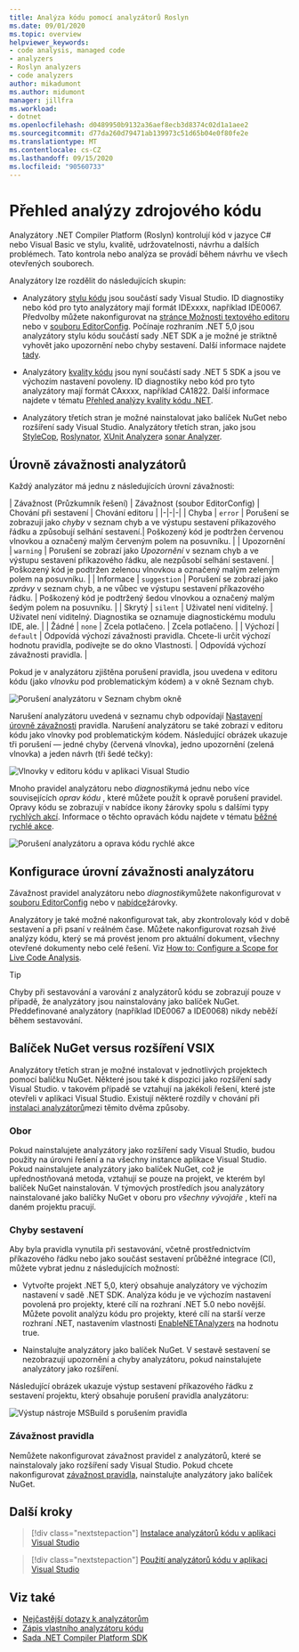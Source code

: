 ```yaml
---
title: Analýza kódu pomocí analyzátorů Roslyn
ms.date: 09/01/2020
ms.topic: overview
helpviewer_keywords:
- code analysis, managed code
- analyzers
- Roslyn analyzers
- code analyzers
author: mikadumont
ms.author: midumont
manager: jillfra
ms.workload:
- dotnet
ms.openlocfilehash: d0489950b9132a36aef8ecb3d8374c02d1a1aee2
ms.sourcegitcommit: d77da260d79471ab139973c51d65b04e0f80fe2e
ms.translationtype: MT
ms.contentlocale: cs-CZ
ms.lasthandoff: 09/15/2020
ms.locfileid: "90560733"
---
```

# <a name="overview-of-source-code-analysis"></a>Přehled analýzy zdrojového kódu

Analyzátory .NET Compiler Platform (Roslyn) kontrolují kód v jazyce C# nebo Visual Basic ve stylu, kvalitě, udržovatelnosti, návrhu a dalších problémech. Tato kontrola nebo analýza se provádí během návrhu ve všech otevřených souborech. 

Analyzátory lze rozdělit do následujících skupin:

- Analyzátory [stylu kódu](/visualstudio/ide/editorconfig-code-style-settings-reference?view=vs-2019#convention-categories) jsou součástí sady Visual Studio. ID diagnostiky nebo kód pro tyto analyzátory mají formát IDExxxx, například IDE0067. Předvolby můžete nakonfigurovat na [stránce Možnosti textového editoru](../ide/code-styles-and-code-cleanup.md) nebo v [souboru EditorConfig](../ide/editorconfig-code-style-settings-reference.md). Počínaje rozhraním .NET 5,0 jsou analyzátory stylu kódu součástí sady .NET SDK a je možné je striktně vyhovět jako upozornění nebo chyby sestavení. Další informace najdete [tady](/dotnet/fundamentals/productivity/code-analysis#code-style-analysis).

- Analyzátory [kvality kódu](code-analysis-warnings-for-managed-code-by-checkid.md) jsou nyní součástí sady .NET 5 SDK a jsou ve výchozím nastavení povoleny. ID diagnostiky nebo kód pro tyto analyzátory mají formát CAxxxx, například CA1822. Další informace najdete v tématu [Přehled analýzy kvality kódu .NET](/dotnet/fundamentals/productivity/code-analysis#code-quality-analysis).

- Analyzátory třetích stran je možné nainstalovat jako balíček NuGet nebo rozšíření sady Visual Studio. Analyzátory třetích stran, jako jsou [StyleCop](https://www.nuget.org/packages/StyleCop.Analyzers/), [Roslynator](https://www.nuget.org/packages/Roslynator.Analyzers/), [XUnit Analyzer](https://www.nuget.org/packages/xunit.analyzers/)a [sonar Analyzer](https://www.nuget.org/packages/SonarAnalyzer.CSharp/).

## <a name="severity-levels-of-analyzers"></a>Úrovně závažnosti analyzátorů

Každý analyzátor má jednu z následujících úrovní závažnosti:

| Závažnost (Průzkumník řešení) | Závažnost (soubor EditorConfig) | Chování při sestavení | Chování editoru |
|-|-|-|
| Chyba | `error` | Porušení se zobrazují jako *chyby* v seznam chyb a ve výstupu sestavení příkazového řádku a způsobují selhání sestavení.| Poškozený kód je podtržen červenou vlnovkou a označený malým červeným polem na posuvníku. |
| Upozornění | `warning` | Porušení se zobrazí jako *Upozornění* v seznam chyb a ve výstupu sestavení příkazového řádku, ale nezpůsobí selhání sestavení. | Poškozený kód je podtržen zelenou vlnovkou a označený malým zeleným polem na posuvníku. |
| Informace | `suggestion` | Porušení se zobrazí jako *zprávy* v seznam chyb, a ne vůbec ve výstupu sestavení příkazového řádku. | Poškozený kód je podtržený šedou vlnovkou a označený malým šedým polem na posuvníku. |
| Skrytý | `silent` | Uživatel není viditelný. | Uživatel není viditelný. Diagnostika se oznamuje diagnostickému modulu IDE, ale. |
| Žádné | `none` | Zcela potlačeno. | Zcela potlačeno. |
| Výchozí | `default` | Odpovídá výchozí závažnosti pravidla. Chcete-li určit výchozí hodnotu pravidla, podívejte se do okno Vlastnosti. | Odpovídá výchozí závažnosti pravidla. |

Pokud je v analyzátoru zjištěna porušení pravidla, jsou uvedena v editoru kódu (jako *vlnovku* pod problematickým kódem) a v okně Seznam chyb.

![Porušení analyzátoru v Seznam chybm okně](../code-quality/media/code-analysis-error-list.png)

Narušení analyzátoru uvedená v seznamu chyb odpovídají [Nastavení úrovně závažnosti](../code-quality/use-roslyn-analyzers.md#configure-severity-levels) pravidla. Narušení analyzátoru se také zobrazí v editoru kódu jako vlnovky pod problematickým kódem. Následující obrázek ukazuje tři porušení &mdash; jedné chyby (červená vlnovka), jedno upozornění (zelená vlnovka) a jeden návrh (tři šedé tečky):

![Vlnovky v editoru kódu v aplikaci Visual Studio](media/diagnostics-severity-colors.png)

Mnoho pravidel analyzátoru nebo *diagnostiky*má jednu nebo více souvisejících *oprav kódu* , které můžete použít k opravě porušení pravidel. Opravy kódu se zobrazují v nabídce ikony žárovky spolu s dalšími typy [rychlých akcí](../ide/quick-actions.md). Informace o těchto opravách kódu najdete v tématu [běžné rychlé akce](../ide/quick-actions.md).

![Porušení analyzátoru a oprava kódu rychlé akce](../code-quality/media/built-in-analyzer-code-fix.png)

## <a name="configure-analyzer-severity-levels"></a>Konfigurace úrovní závažnosti analyzátoru

Závažnost pravidel analyzátoru nebo *diagnostiky*můžete nakonfigurovat v [souboru EditorConfig](../code-quality/use-roslyn-analyzers.md#set-rule-severity-in-an-editorconfig-file) nebo v [nabídce](../code-quality/use-roslyn-analyzers.md#set-rule-severity-from-the-light-bulb-menu)žárovky. 

Analyzátory je také možné nakonfigurovat tak, aby zkontrolovaly kód v době sestavení a při psaní v reálném čase. Můžete nakonfigurovat rozsah živé analýzy kódu, který se má provést jenom pro aktuální dokument, všechny otevřené dokumenty nebo celé řešení. Viz [How to: Configure a Scope for Live Code Analysis](./configure-live-code-analysis-scope-managed-code.md).

> [!TIP]
> Chyby při sestavování a varování z analyzátorů kódu se zobrazují pouze v případě, že analyzátory jsou nainstalovány jako balíček NuGet. Předdefinované analyzátory (například IDE0067 a IDE0068) nikdy neběží během sestavování.

## <a name="nuget-package-versus-vsix-extension"></a>Balíček NuGet versus rozšíření VSIX

Analyzátory třetích stran je možné instalovat v jednotlivých projektech pomocí balíčku NuGet. Některé jsou také k dispozici jako rozšíření sady Visual Studio. v takovém případě se vztahují na jakékoli řešení, které jste otevřeli v aplikaci Visual Studio. Existují některé rozdíly v chování při [instalaci analyzátorů](../code-quality/install-roslyn-analyzers.md)mezi těmito dvěma způsoby.

### <a name="scope"></a>Obor

Pokud nainstalujete analyzátory jako rozšíření sady Visual Studio, budou použity na úrovni řešení a na všechny instance aplikace Visual Studio. Pokud nainstalujete analyzátory jako balíček NuGet, což je upřednostňovaná metoda, vztahují se pouze na projekt, ve kterém byl balíček NuGet nainstalován. V týmových prostředích jsou analyzátory nainstalované jako balíčky NuGet v oboru pro *všechny vývojáře* , kteří na daném projektu pracují.

### <a name="build-errors"></a>Chyby sestavení

Aby byla pravidla vynutila při sestavování, včetně prostřednictvím příkazového řádku nebo jako součást sestavení průběžné integrace (CI), můžete vybrat jednu z následujících možností:

- Vytvořte projekt .NET 5,0, který obsahuje analyzátory ve výchozím nastavení v sadě .NET SDK. Analýza kódu je ve výchozím nastavení povolená pro projekty, které cílí na rozhraní .NET 5.0 nebo novější. Můžete povolit analýzu kódu pro projekty, které cílí na starší verze rozhraní .NET, nastavením vlastnosti [EnableNETAnalyzers](https://docs.microsoft.com/dotnet/core/project-sdk/msbuild-props#enablenetanalyzers) na hodnotu true.

- Nainstalujte analyzátory jako balíček NuGet. V sestavě sestavení se nezobrazují upozornění a chyby analyzátoru, pokud nainstalujete analyzátory jako rozšíření.

Následující obrázek ukazuje výstup sestavení příkazového řádku z sestavení projektu, který obsahuje porušení pravidla analyzátoru:

![Výstup nástroje MSBuild s porušením pravidla](media/command-line-build-analyzers.png)

### <a name="rule-severity"></a>Závažnost pravidla

Nemůžete nakonfigurovat závažnost pravidel z analyzátorů, které se nainstalovaly jako rozšíření sady Visual Studio. Pokud chcete nakonfigurovat [závažnost pravidla](../code-quality/use-roslyn-analyzers.md#configure-severity-levels), nainstalujte analyzátory jako balíček NuGet.

## <a name="next-steps"></a>Další kroky

> [!div class="nextstepaction"]
> [Instalace analyzátorů kódu v aplikaci Visual Studio](../code-quality/install-roslyn-analyzers.md)

> [!div class="nextstepaction"]
> [Použití analyzátorů kódu v aplikaci Visual Studio](../code-quality/use-roslyn-analyzers.md)

## <a name="see-also"></a>Viz také

- [Nejčastější dotazy k analyzátorům](analyzers-faq.md)
- [Zápis vlastního analyzátoru kódu](../extensibility/getting-started-with-roslyn-analyzers.md)
- [Sada .NET Compiler Platform SDK](/dotnet/csharp/roslyn-sdk/)
